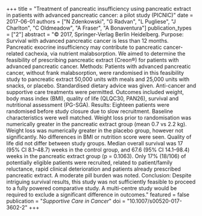 +++
title = "Treatment of pancreatic insufficiency using pancreatic extract in patients with advanced pancreatic cancer: a pilot study (PICNIC)"
date = 2017-06-01
authors = ["N Zdenkowski", "G Radvan", "L Pugliese", "J Charlton", "C Oldmeadow", "A Fraser", "A Bonaventura"]
publication_types = ["2"]
abstract = "© 2017, Springer-Verlag Berlin Heidelberg. Purpose: Survival with advanced pancreatic cancer is less than 12 months. Pancreatic exocrine insufficiency may contribute to pancreatic cancer-related cachexia, via nutrient malabsorption. We aimed to determine the feasibility of prescribing pancreatic extract (Creon®) for patients with advanced pancreatic cancer. Methods: Patients with advanced pancreatic cancer, without frank malabsorption, were randomised in this feasibility study to pancreatic extract 50,000 units with meals and 25,000 units with snacks, or placebo. Standardised dietary advice was given. Anti-cancer and supportive care treatments were permitted. Outcomes included weight, body mass index (BMI), quality of life (QLQC30, PAN26), survival and nutritional assessment (PG-SGA). Results: Eighteen patients were randomised before study closure due to slow recruitment. Baseline characteristics were well matched. Weight loss prior to randomisation was numerically greater in the pancreatic extract group (mean 0.7 vs 2.2 kg). Weight loss was numerically greater in the placebo group, however not significantly. No differences in BMI or nutrition score were seen. Quality of life did not differ between study groups. Median overall survival was 17 (95% CI 8.1–48.7) weeks in the control group, and 67.6  (95% CI 14.1–98.4) weeks in the pancreatic extract group (p = 0.1063). Only 17% (18/106) of potentially eligible patients were recruited, related to patient/family reluctance, rapid clinical deterioration and patients already prescribed pancreatic extract. A moderate pill burden was noted. Conclusion: Despite intriguing survival results, this study was not sufficiently feasible to proceed to a fully powered comparative study. A multi-centre study would be required to exclude a significant difference in outcomes."
featured = false
publication = "*Supportive Care in Cancer*"
doi = "10.1007/s00520-017-3602-2"
+++

